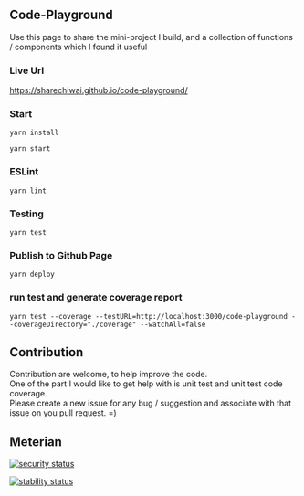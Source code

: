 ## Code-Playground

Use this page to share the mini-project I build, and a collection of functions / components which I found it useful

### Live Url

https://sharechiwai.github.io/code-playground/

### Start

```
yarn install

yarn start
```

### ESLint

```
yarn lint
```

### Testing

```
yarn test
```

### Publish to Github Page

```
yarn deploy
```

### run test and generate coverage report

```
yarn test --coverage --testURL=http://localhost:3000/code-playground --coverageDirectory="./coverage" --watchAll=false
```

## Contribution

Contribution are welcome, to help improve the code.  
One of the part I would like to get help with is unit test and unit test code coverage.  
Please create a new issue for any bug / suggestion and associate with that issue on you pull request. =)

## Meterian
[![security status](https://www.meterian.io/badge/gh/sharechiwai/code-playground/security)](https://www.meterian.io/report/gh/sharechiwai/code-playground)

[![stability status](https://www.meterian.io/badge/gh/sharechiwai/code-playground/stability)](https://www.meterian.io/report/gh/sharechiwai/code-playground)
                
